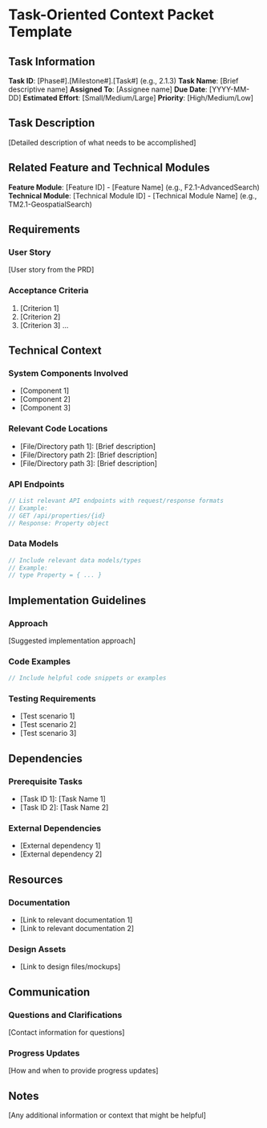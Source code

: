 # Task-Oriented Context Packet Template

## Task Information

**Task ID**: [Phase#].[Milestone#].[Task#] (e.g., 2.1.3)
**Task Name**: [Brief descriptive name]
**Assigned To**: [Assignee name]
**Due Date**: [YYYY-MM-DD]
**Estimated Effort**: [Small/Medium/Large]
**Priority**: [High/Medium/Low]

## Task Description

[Detailed description of what needs to be accomplished]

## Related Feature and Technical Modules

**Feature Module**: [Feature ID] - [Feature Name] (e.g., F2.1-AdvancedSearch)
**Technical Module**: [Technical Module ID] - [Technical Module Name] (e.g., TM2.1-GeospatialSearch)

## Requirements

### User Story
[User story from the PRD]

### Acceptance Criteria
1. [Criterion 1]
2. [Criterion 2]
3. [Criterion 3]
...

## Technical Context

### System Components Involved
- [Component 1]
- [Component 2]
- [Component 3]

### Relevant Code Locations
- [File/Directory path 1]: [Brief description]
- [File/Directory path 2]: [Brief description]
- [File/Directory path 3]: [Brief description]

### API Endpoints
```typescript
// List relevant API endpoints with request/response formats
// Example:
// GET /api/properties/{id}
// Response: Property object
```

### Data Models
```typescript
// Include relevant data models/types
// Example:
// type Property = { ... }
```

## Implementation Guidelines

### Approach
[Suggested implementation approach]

### Code Examples
```typescript
// Include helpful code snippets or examples
```

### Testing Requirements
- [Test scenario 1]
- [Test scenario 2]
- [Test scenario 3]

## Dependencies

### Prerequisite Tasks
- [Task ID 1]: [Task Name 1]
- [Task ID 2]: [Task Name 2]

### External Dependencies
- [External dependency 1]
- [External dependency 2]

## Resources

### Documentation
- [Link to relevant documentation 1]
- [Link to relevant documentation 2]

### Design Assets
- [Link to design files/mockups]

## Communication

### Questions and Clarifications
[Contact information for questions]

### Progress Updates
[How and when to provide progress updates]

## Notes

[Any additional information or context that might be helpful]